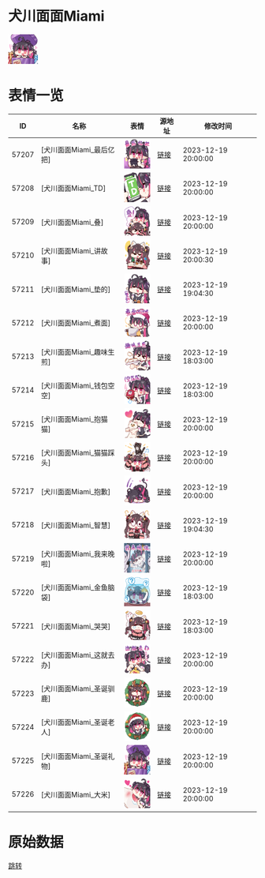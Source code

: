 # 犬川面面Miami

<img src="./cover.png" height="60" alt="cover" />

# 表情一览

|ID|名称|表情|源地址|修改时间|
|----|----|----|----|----|
|57207|[犬川面面Miami_最后亿把]|<img src="./pic/057207_%5B犬川面面Miami_最后亿把%5D.png" height="60" alt="最后亿把"/>|[链接](https://i0.hdslb.com/bfs/garb/a505ef02805212811bcfd0825c6025904b2eef60.png)|2023-12-19 20:00:00|
|57208|[犬川面面Miami_TD]|<img src="./pic/057208_%5B犬川面面Miami_TD%5D.png" height="60" alt="TD"/>|[链接](https://i0.hdslb.com/bfs/garb/36760ed5d010dd290c4fbcc9cac925ba404750f1.png)|2023-12-19 20:00:00|
|57209|[犬川面面Miami_叠]|<img src="./pic/057209_%5B犬川面面Miami_叠%5D.png" height="60" alt="叠"/>|[链接](https://i0.hdslb.com/bfs/garb/2d519b8c573389ec37e8ed41475ca44a2be3fca8.png)|2023-12-19 20:00:00|
|57210|[犬川面面Miami_讲故事]|<img src="./pic/057210_%5B犬川面面Miami_讲故事%5D.png" height="60" alt="讲故事"/>|[链接](https://i0.hdslb.com/bfs/garb/d9e37f1b5494679dad1a2b6711cf8ae9a4f2d30c.png)|2023-12-19 20:00:30|
|57211|[犬川面面Miami_垫的]|<img src="./pic/057211_%5B犬川面面Miami_垫的%5D.png" height="60" alt="垫的"/>|[链接](https://i0.hdslb.com/bfs/garb/55b3f7a858a5b0bc0770c7554bcc7c5eb84b0cdb.png)|2023-12-19 19:04:30|
|57212|[犬川面面Miami_煮面]|<img src="./pic/057212_%5B犬川面面Miami_煮面%5D.png" height="60" alt="煮面"/>|[链接](https://i0.hdslb.com/bfs/garb/a8bb2c584957817d87f52edaf084b9f9897ec589.png)|2023-12-19 20:00:00|
|57213|[犬川面面Miami_趣味生煎]|<img src="./pic/057213_%5B犬川面面Miami_趣味生煎%5D.png" height="60" alt="趣味生煎"/>|[链接](https://i0.hdslb.com/bfs/garb/6872ebdff079aef7ddfa2f40ad6f4387b175987e.png)|2023-12-19 18:03:00|
|57214|[犬川面面Miami_钱包空空]|<img src="./pic/057214_%5B犬川面面Miami_钱包空空%5D.png" height="60" alt="钱包空空"/>|[链接](https://i0.hdslb.com/bfs/garb/539305996834cef47cb20999475e15f559150bb4.png)|2023-12-19 18:03:00|
|57215|[犬川面面Miami_抱猫猫]|<img src="./pic/057215_%5B犬川面面Miami_抱猫猫%5D.png" height="60" alt="抱猫猫"/>|[链接](https://i0.hdslb.com/bfs/garb/33e720e2d734f7d13a72987a579c5ef38bd2d787.png)|2023-12-19 20:00:00|
|57216|[犬川面面Miami_猫猫踩头]|<img src="./pic/057216_%5B犬川面面Miami_猫猫踩头%5D.png" height="60" alt="猫猫踩头"/>|[链接](https://i0.hdslb.com/bfs/garb/7f56e141402d8bab8ac4ffb2c40edc636dbf31e5.png)|2023-12-19 20:00:00|
|57217|[犬川面面Miami_抱歉]|<img src="./pic/057217_%5B犬川面面Miami_抱歉%5D.png" height="60" alt="抱歉"/>|[链接](https://i0.hdslb.com/bfs/garb/189637bc692c85840845f7c63838dfd2da80e879.png)|2023-12-19 20:00:00|
|57218|[犬川面面Miami_智慧]|<img src="./pic/057218_%5B犬川面面Miami_智慧%5D.png" height="60" alt="智慧"/>|[链接](https://i0.hdslb.com/bfs/garb/59124ae88946800dae62956327e6a6243aac14b9.png)|2023-12-19 19:04:30|
|57219|[犬川面面Miami_我来晚啦]|<img src="./pic/057219_%5B犬川面面Miami_我来晚啦%5D.png" height="60" alt="我来晚啦"/>|[链接](https://i0.hdslb.com/bfs/garb/df1d2cf4052abb8c1815046dd947ed254d6355fc.png)|2023-12-19 20:00:00|
|57220|[犬川面面Miami_金鱼脑袋]|<img src="./pic/057220_%5B犬川面面Miami_金鱼脑袋%5D.png" height="60" alt="金鱼脑袋"/>|[链接](https://i0.hdslb.com/bfs/garb/3972b23382bfafae843d123f0bbf15f363cb6ce2.png)|2023-12-19 18:03:00|
|57221|[犬川面面Miami_哭哭]|<img src="./pic/057221_%5B犬川面面Miami_哭哭%5D.png" height="60" alt="哭哭"/>|[链接](https://i0.hdslb.com/bfs/garb/75e54ba514f1455f1b8de020a88b47b95a4208c5.png)|2023-12-19 18:03:00|
|57222|[犬川面面Miami_这就去办]|<img src="./pic/057222_%5B犬川面面Miami_这就去办%5D.png" height="60" alt="这就去办"/>|[链接](https://i0.hdslb.com/bfs/garb/019891e094260763daf0517575b13a88794d15de.png)|2023-12-19 20:00:00|
|57223|[犬川面面Miami_圣诞驯鹿]|<img src="./pic/057223_%5B犬川面面Miami_圣诞驯鹿%5D.png" height="60" alt="圣诞驯鹿"/>|[链接](https://i0.hdslb.com/bfs/garb/e2026c5fe4a0a9aebcc292f442219afa34ea995c.png)|2023-12-19 20:00:00|
|57224|[犬川面面Miami_圣诞老人]|<img src="./pic/057224_%5B犬川面面Miami_圣诞老人%5D.png" height="60" alt="圣诞老人"/>|[链接](https://i0.hdslb.com/bfs/garb/d22248367a7380b059203856adf5b79bc777dc70.png)|2023-12-19 20:00:00|
|57225|[犬川面面Miami_圣诞礼物]|<img src="./pic/057225_%5B犬川面面Miami_圣诞礼物%5D.png" height="60" alt="圣诞礼物"/>|[链接](https://i0.hdslb.com/bfs/garb/99c6aebdfcbf49c22d06f47f1eac6e0519e648b8.png)|2023-12-19 20:00:00|
|57226|[犬川面面Miami_大米]|<img src="./pic/057226_%5B犬川面面Miami_大米%5D.png" height="60" alt="大米"/>|[链接](https://i0.hdslb.com/bfs/garb/cdf4fd358531b4151086b528ef805920e6399ba5.png)|2023-12-19 20:00:00|

# 原始数据

[跳转](./raw.json)

